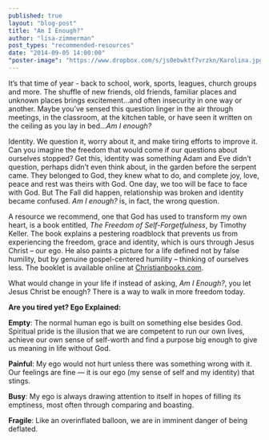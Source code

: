```yaml
---
published: true
layout: "blog-post"
title: "Am I Enough?"
author: "lisa-zimmerman"
post_types: "recommended-resources"
date: "2014-09-05 14:00:00"
"poster-image": "https://www.dropbox.com/s/js0ebwktf7vrzkn/Karolina.jpg?dl=0"
---
```


It’s that time of year - back to school, work, sports, leagues, church groups and more.  The shuffle of new friends, old friends, familiar places and unknown places brings excitement...and often insecurity in one way or another.  Maybe you’ve sensed this question linger in the air through meetings, in the classroom, at the kitchen table, or have seen it written on the ceiling as you lay in bed...*Am I enough?*  

Identity.  We question it, worry about it, and make tiring efforts to improve it.  Can you imagine the freedom that would come if our questions about ourselves stopped?  Get this, identity was something Adam and Eve didn’t question, perhaps didn’t even think about, in the garden before the serpent came.  They belonged to God, they knew what to do, and complete joy, love, peace and rest was theirs with God.  One day, we too will be face to face with God.  But The Fall did happen, relationship was broken and identity became confused.  *Am I enough?* is, in fact, the wrong question.  

A resource we recommend, one that God has used to transform my own heart, is a book entitled, *The Freedom of Self-Forgetfulness*, by Timothy Keller.  The book explains a pestering roadblock that prevents us from experiencing the freedom, grace and identity, which is ours through Jesus Christ – our ego.  He also paints a picture for a life defined not by false humility, but by genuine gospel-centered humility – thinking of ourselves less.  The booklet is available online at <a href="http://www.christianbook.com/the-freedom-of-self-forgetfulness/timothy-keller/9781906173418/pd/173418?product_redirect=1&Ntt=173418&item_code=&Ntk=keywords&event=ESRCP" target="_blank">Christianbooks.com</a>. 

What would change in your life if instead of asking, *Am I Enough?*, you let Jesus Christ be enough?  There is a way to walk in more freedom today.  

**Are you tired yet?  Ego Explained:**

**Empty**: The normal human ego is built on something else besides God.  Spiritual pride is the illusion that we are competent to run our own lives, achieve our own sense of self-worth and find a purpose big enough to give us meaning in life without God.

**Painful**: My ego would not hurt unless there was something wrong with it.  Our feelings are fine — it is our ego (my sense of self and my identity) that stings.

**Busy**: My ego is always drawing attention to itself in hopes of filling its emptiness, most often through comparing and boasting.

**Fragile**: Like an overinflated balloon, we are in imminent danger of being deflated.